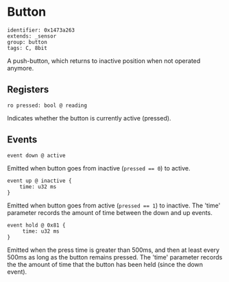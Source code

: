 # Button

    identifier: 0x1473a263
    extends: _sensor
    group: button
    tags: C, 8bit

A push-button, which returns to inactive position when not operated anymore.

## Registers

    ro pressed: bool @ reading

Indicates whether the button is currently active (pressed).

## Events

    event down @ active

Emitted when button goes from inactive (`pressed == 0`) to active.

    event up @ inactive { 
        time: u32 ms 
    } 

Emitted when button goes from active (`pressed == 1`) to inactive. The 'time' parameter 
records the amount of time between the down and up events.

    event hold @ 0x81 {
         time: u32 ms
    }

Emitted when the press time is greater than 500ms, and then at least every 500ms 
as long as the button remains pressed. The 'time' parameter records the the amount of time
that the button has been held (since the down event).

